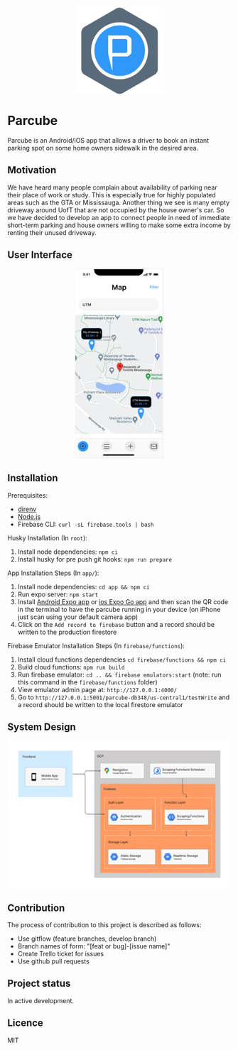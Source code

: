 <p align="center">
  <img src="assets/logo.png" alt="drawing" width="200"/>
</p>

# Parcube

Parcube is an Android/iOS app that allows a driver to book an instant parking spot on some home owners sidewalk in the desired area.

## Motivation

We have heard many people complain about availability of parking near their place of work or study. This is especially true for highly populated areas such as the GTA or Mississauga. Another thing we see is many empty driveway around UofT that are not occupied by the house owner's car. So we have decided to develop an app to connect people in need of immediate short-term parking and house owners willing to make some extra income by renting their unused driveway.

## User Interface

<p align="center">
  <img src="assets/ui_example.png" alt="drawing" width="200"/>
</p>

## Installation

Prerequisites:
- [direnv](https://direnv.net/#getting-started)
- [Node.js](https://nodejs.org/en/)
- Firebase CLI: `curl -sL firebase.tools | bash`

Husky Installation (In `root`):
1. Install node dependencies: `npm ci`
1. Install husky for pre push git hooks: `npm run prepare`

App Installation Steps (In `app/`):
1. Install node dependencies: `cd app && npm ci`
2. Run expo server: `npm start`
3. Install [Android Expo app](https://play.google.com/store/apps/details?id=host.exp.exponent&hl=en_CA&gl=US) or [ios Expo Go app](https://apps.apple.com/us/app/expo-go/id982107779) and then scan the QR code in the terminal to have the parcube running in your device (on iPhone just scan using your default camera app)
4. Click on the `Add record to firebase` button and a record should be written to the production firestore

Firebase Emulator Installation Steps (In `firebase/functions`):
1. Install cloud functions dependencies `cd firebase/functions && npm ci`
2. Build cloud functions: `npm run build`
3. Run firebase emulator: `cd .. && firebase emulators:start` (note: run this command in the `firebase/functions` folder)
4. View emulator admin page at: `http://127.0.0.1:4000/`
5. Go to `http://127.0.0.1:5001/parcube-db348/us-central1/testWrite` and a record should be written to the local firestore emulator

## System Design
<p align="center">
  <img src="assets/system-design.png" alt="drawing" width="500"/>
</p>

## Contribution

The process of contribution to this project is described as follows:

- Use gitflow (feature branches, develop branch)
- Branch names of form: "[feat or bug]-[issue name]"
- Create Trello ticket for issues
- Use github pull requests

## Project status

In active development.

## Licence

MIT
